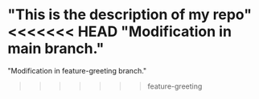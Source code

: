 "This is the description of my repo" 
<<<<<<< HEAD
"Modification in main branch." 
=======
"Modification in feature-greeting branch." 
>>>>>>> feature-greeting
